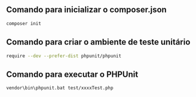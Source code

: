 ## Comando para inicializar o composer.json

```bash
composer init
```

## Comando para criar o ambiente de teste unitário

```bash
require --dev --prefer-dist phpunit/phpunit
```

## Comando para executar o PHPUnit

```bash
vendor\bin\phpunit.bat test/xxxxTest.php
```